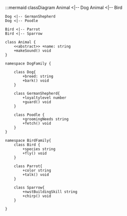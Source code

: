 :::mermaid
classDiagram
    Animal <|-- Dog
    Animal <|-- Bird

    Dog <|-- GermanShepherd
    Dog <|-- Poodle

    Bird <|-- Parrot
    Bird <|-- Sparrow

    class Animal {
        <<abstract>> +name: string
        +makeSound() void
    }

    namespace DogFamily {

        class Dog{
            +breed: string
            +bark() void
        }

        class GermanShepherd{
            +loyaltylevel number
            +guard() void
        }

        class Poodle {
            +groomingNeeds string
            +fetch() void
        }
    }

    namespace BirdFamily{
        class Bird {
            +species string
            +fly() void
        }

        class Parrot{
            +color string
            +talk() void
        }

        class Sparrow{
            +nwstBuildingSkill string
            +chirp() void
        }

    }
